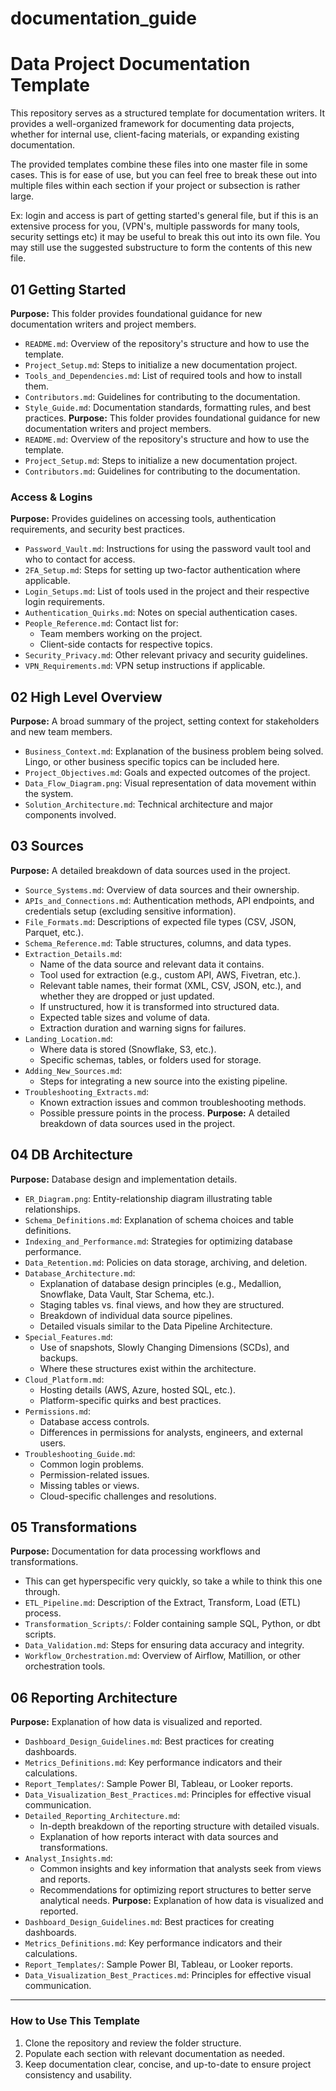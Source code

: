 # documentation_guide


# Data Project Documentation Template

This repository serves as a structured template for documentation writers. It provides a well-organized framework for documenting data projects, whether for internal use, client-facing materials, or expanding existing documentation.

The provided templates combine these files into one master file in some cases. This is for ease of use, but you can feel free to break these out into multiple files within each section if your project or subsection is rather large.

Ex: login and access is part of getting started's general file, but if this is an extensive process for you, (VPN's, multiple passwords for many tools, security settings etc) it may be useful to break this out into its own file. You may still use the suggested substructure to form the contents of this new file. 

## 01 Getting Started
**Purpose:** This folder provides foundational guidance for new documentation writers and project members.
- `README.md`: Overview of the repository's structure and how to use the template.
- `Project_Setup.md`: Steps to initialize a new documentation project.
- `Tools_and_Dependencies.md`: List of required tools and how to install them.
- `Contributors.md`: Guidelines for contributing to the documentation.
- `Style_Guide.md`: Documentation standards, formatting rules, and best practices.
**Purpose:** This folder provides foundational guidance for new documentation writers and project members.
- `README.md`: Overview of the repository's structure and how to use the template.
- `Project_Setup.md`: Steps to initialize a new documentation project.
- `Contributors.md`: Guidelines for contributing to the documentation.
  
### Access & Logins
**Purpose:** Provides guidelines on accessing tools, authentication requirements, and security best practices.
- `Password_Vault.md`: Instructions for using the password vault tool and who to contact for access.
- `2FA_Setup.md`: Steps for setting up two-factor authentication where applicable.
- `Login_Setups.md`: List of tools used in the project and their respective login requirements.
- `Authentication_Quirks.md`: Notes on special authentication cases.
- `People_Reference.md`: Contact list for:
  - Team members working on the project.
  - Client-side contacts for respective topics.
- `Security_Privacy.md`: Other relevant privacy and security guidelines.
- `VPN_Requirements.md`: VPN setup instructions if applicable.


## 02 High Level Overview
**Purpose:** A broad summary of the project, setting context for stakeholders and new team members.
- `Business_Context.md`: Explanation of the business problem being solved. Lingo, or other business specific topics can be included here. 
- `Project_Objectives.md`: Goals and expected outcomes of the project.
- `Data_Flow_Diagram.png`: Visual representation of data movement within the system.
- `Solution_Architecture.md`: Technical architecture and major components involved.

## 03 Sources
**Purpose:** A detailed breakdown of data sources used in the project.

- `Source_Systems.md`: Overview of data sources and their ownership.
- `APIs_and_Connections.md`: Authentication methods, API endpoints, and credentials setup (excluding sensitive information).
- `File_Formats.md`: Descriptions of expected file types (CSV, JSON, Parquet, etc.).
- `Schema_Reference.md`: Table structures, columns, and data types.
- `Extraction_Details.md`: 
  - Name of the data source and relevant data it contains.
  - Tool used for extraction (e.g., custom API, AWS, Fivetran, etc.).
  - Relevant table names, their format (XML, CSV, JSON, etc.), and whether they are dropped or just updated.
  - If unstructured, how it is transformed into structured data.
  - Expected table sizes and volume of data.
  - Extraction duration and warning signs for failures.
- `Landing_Location.md`: 
  - Where data is stored (Snowflake, S3, etc.).
  - Specific schemas, tables, or folders used for storage.
- `Adding_New_Sources.md`: 
  - Steps for integrating a new source into the existing pipeline.
- `Troubleshooting_Extracts.md`: 
  - Known extraction issues and common troubleshooting methods.
  - Possible pressure points in the process.
**Purpose:** A detailed breakdown of data sources used in the project.

## 04 DB Architecture
**Purpose:** Database design and implementation details.
- `ER_Diagram.png`: Entity-relationship diagram illustrating table relationships.
- `Schema_Definitions.md`: Explanation of schema choices and table definitions.
- `Indexing_and_Performance.md`: Strategies for optimizing database performance.
- `Data_Retention.md`: Policies on data storage, archiving, and deletion.
- `Database_Architecture.md`:
  - Explanation of database design principles (e.g., Medallion, Snowflake, Data Vault, Star Schema, etc.).
  - Staging tables vs. final views, and how they are structured.
  - Breakdown of individual data source pipelines.
  - Detailed visuals similar to the Data Pipeline Architecture.
- `Special_Features.md`:
  - Use of snapshots, Slowly Changing Dimensions (SCDs), and backups.
  - Where these structures exist within the architecture.
- `Cloud_Platform.md`:
  - Hosting details (AWS, Azure, hosted SQL, etc.).
  - Platform-specific quirks and best practices.
- `Permissions.md`:
  - Database access controls.
  - Differences in permissions for analysts, engineers, and external users.
- `Troubleshooting_Guide.md`:
  - Common login problems.
  - Permission-related issues.
  - Missing tables or views.
  - Cloud-specific challenges and resolutions.


## 05 Transformations
**Purpose:** Documentation for data processing workflows and transformations.
- This can get hyperspecific very quickly, so take a while to think this one through. 
- `ETL_Pipeline.md`: Description of the Extract, Transform, Load (ETL) process.
- `Transformation_Scripts/`: Folder containing sample SQL, Python, or dbt scripts.
- `Data_Validation.md`: Steps for ensuring data accuracy and integrity.
- `Workflow_Orchestration.md`: Overview of Airflow, Matillion, or other orchestration tools.

## 06 Reporting Architecture
**Purpose:** Explanation of how data is visualized and reported.
- `Dashboard_Design_Guidelines.md`: Best practices for creating dashboards.
- `Metrics_Definitions.md`: Key performance indicators and their calculations.
- `Report_Templates/`: Sample Power BI, Tableau, or Looker reports.
- `Data_Visualization_Best_Practices.md`: Principles for effective visual communication.
- `Detailed_Reporting_Architecture.md`:
  - In-depth breakdown of the reporting structure with detailed visuals.
  - Explanation of how reports interact with data sources and transformations.
- `Analyst_Insights.md`:
  - Common insights and key information that analysts seek from views and reports.
  - Recommendations for optimizing report structures to better serve analytical needs.
**Purpose:** Explanation of how data is visualized and reported.
- `Dashboard_Design_Guidelines.md`: Best practices for creating dashboards.
- `Metrics_Definitions.md`: Key performance indicators and their calculations.
- `Report_Templates/`: Sample Power BI, Tableau, or Looker reports.
- `Data_Visualization_Best_Practices.md`: Principles for effective visual communication.
---

### How to Use This Template
1. Clone the repository and review the folder structure.
2. Populate each section with relevant documentation as needed.
3. Keep documentation clear, concise, and up-to-date to ensure project consistency and usability.

